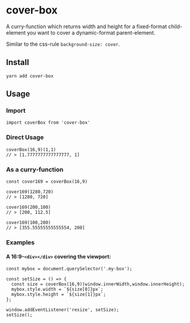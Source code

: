 # cover-box

A curry-function which returns width and height for a fixed-format child-element you want to cover a dynamic-format parent-element.

Similar to the css-rule `background-size: cover`.

## Install
`yarn add cover-box`

## Usage

### Import
`import coverBox from 'cover-box'`

### Direct Usage
```
coverBox(16,9)(1,1)
// > [1.7777777777777777, 1]
```

### As a curry-function
```
const cover169 = coverBox(16,9)

cover169(1280,720)
// > [1280, 720]

cover169(200,100)
// > [200, 112.5]

cover169(100,200)
// > [355.55555555555554, 200]

```

### Examples

#### A 16:9-`<div></div>` covering the viewport:

```
const mybox = document.querySelector('.my-box');

const setSize = () => {
  const size = coverBox(16,9)(window.innerWidth,window.innerHeight);
  mybox.style.width = `${size[0]}px`;
  mybox.style.height = `${size[1]}px`;
};

window.addEventListener('resize', setSize);
setSize();

```
